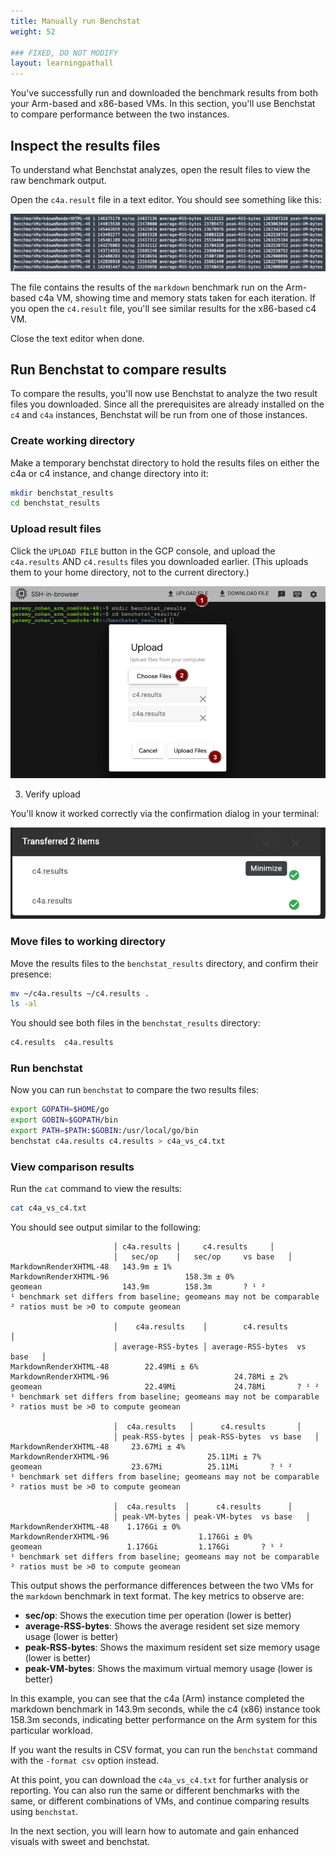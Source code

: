```yaml
---
title: Manually run Benchstat
weight: 52

### FIXED, DO NOT MODIFY
layout: learningpathall
---
```


You've successfully run and downloaded the benchmark results from both your Arm-based and x86-based VMs. In this section, you'll use Benchstat to compare performance between the two instances.


## Inspect the results files

To understand what Benchstat analyzes, open the result files to view the raw benchmark output.

Open the `c4a.result` file in a text editor. You should see something like this:

   ![alt-text#center](images/run_manually/11.png)

The file contains the results of the `markdown` benchmark run on the Arm-based c4a VM, showing time and memory stats taken for each iteration. If you open the `c4.result` file, you'll see similar results for the x86-based c4 VM.

Close the text editor when done.

## Run Benchstat to compare results

To compare the results, you'll now use Benchstat to analyze the two result files you downloaded. Since all the prerequisites are already installed on the `c4` and `c4a` instances, Benchstat will be run from one of those instances.


### Create working directory

Make a temporary benchstat directory to hold the results files on either the c4a or c4 instance, and change directory into it:

   ```bash
   mkdir benchstat_results
   cd benchstat_results
   ```

### Upload result files

Click the `UPLOAD FILE` button in the GCP console, and upload the `c4a.results` AND `c4.results` files you downloaded earlier. (This uploads them to your home directory, not to the current directory.)

   ![alt-text#center](images/run_manually/16.png)

3. Verify upload

You'll know it worked correctly via the confirmation dialog in your terminal:

   ![alt-text#center](images/run_manually/17.png)

### Move files to working directory

Move the results files to the `benchstat_results` directory, and confirm their presence:

   ```bash
   mv ~/c4a.results ~/c4.results .
   ls -al
   ```

   You should see both files in the `benchstat_results` directory:

   ```bash
   c4.results  c4a.results
   ```

### Run benchstat

Now you can run `benchstat` to compare the two results files:

   ```bash
   export GOPATH=$HOME/go
   export GOBIN=$GOPATH/bin
   export PATH=$PATH:$GOBIN:/usr/local/go/bin
   benchstat c4a.results c4.results > c4a_vs_c4.txt
   ```

### View comparison results

Run the `cat` command to view the results:

   ```bash
   cat c4a_vs_c4.txt
   ```

   You should see output similar to the following:

   ```output
                          │ c4a.results │     c4.results     │
                          │   sec/op    │   sec/op     vs base   │
   MarkdownRenderXHTML-48   143.9m ± 1%
   MarkdownRenderXHTML-96                 158.3m ± 0%
   geomean                  143.9m        158.3m       ? ¹ ²
   ¹ benchmark set differs from baseline; geomeans may not be comparable
   ² ratios must be >0 to compute geomean

                          │    c4a.results    │        c4.results        │
                          │ average-RSS-bytes │ average-RSS-bytes  vs base   │
   MarkdownRenderXHTML-48        22.49Mi ± 6%
   MarkdownRenderXHTML-96                            24.78Mi ± 2%
   geomean                       22.49Mi             24.78Mi       ? ¹ ²
   ¹ benchmark set differs from baseline; geomeans may not be comparable
   ² ratios must be >0 to compute geomean

                          │  c4a.results   │      c4.results       │
                          │ peak-RSS-bytes │ peak-RSS-bytes  vs base   │
   MarkdownRenderXHTML-48     23.67Mi ± 4%
   MarkdownRenderXHTML-96                      25.11Mi ± 7%
   geomean                    23.67Mi          25.11Mi       ? ¹ ²
   ¹ benchmark set differs from baseline; geomeans may not be comparable
   ² ratios must be >0 to compute geomean

                          │  c4a.results  │      c4.results      │
                          │ peak-VM-bytes │ peak-VM-bytes  vs base   │
   MarkdownRenderXHTML-48    1.176Gi ± 0%
   MarkdownRenderXHTML-96                    1.176Gi ± 0%
   geomean                   1.176Gi         1.176Gi       ? ¹ ²
   ¹ benchmark set differs from baseline; geomeans may not be comparable
   ² ratios must be >0 to compute geomean
   ```

   This output shows the performance differences between the two VMs for the `markdown` benchmark in text format. The key metrics to observe are:
   
   - **sec/op**: Shows the execution time per operation (lower is better)
   - **average-RSS-bytes**: Shows the average resident set size memory usage (lower is better)
   - **peak-RSS-bytes**: Shows the maximum resident set size memory usage (lower is better)
   - **peak-VM-bytes**: Shows the maximum virtual memory usage (lower is better)
   
   In this example, you can see that the c4a (Arm) instance completed the markdown benchmark in 143.9m seconds, while the c4 (x86) instance took 158.3m seconds, indicating better performance on the Arm system for this particular workload.
   
   If you want the results in CSV format, you can run the `benchstat` command with the `-format csv` option instead.

At this point, you can download the `c4a_vs_c4.txt` for further analysis or reporting. You can also run the same or different benchmarks with the same, or different combinations of VMs, and continue comparing results using `benchstat`.

In the next section, you will learn how to automate and gain enhanced visuals with sweet and benchstat.
